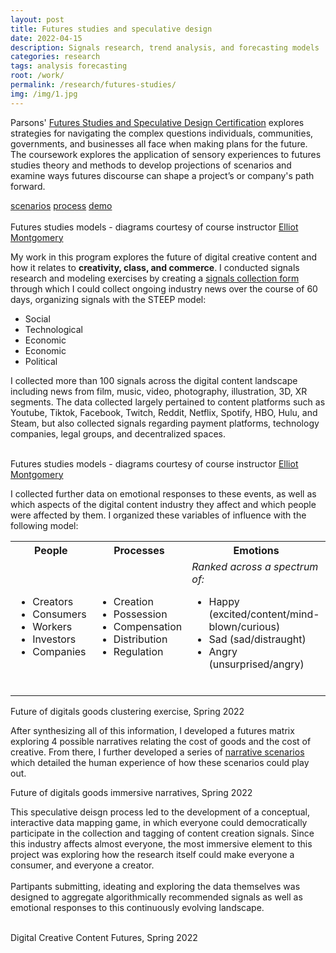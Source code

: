 ```yaml
---
layout: post
title: Futures studies and speculative design
date: 2022-04-15
description: Signals research, trend analysis, and forecasting models
categories: research
tags: analysis forecasting
root: /work/
permalink: /research/futures-studies/
img: /img/1.jpg
---
```


Parsons' <a href="https://cpe.newschool.edu/public/category/courseCategoryCertificateProfile.do?method=load&certificateId=1408175" target="_blank">Futures Studies and Speculative Design Certification</a> explores strategies for navigating the complex questions individuals, communities, governments, and businesses all face when making plans for the future. The coursework explores the application of sensory experiences to futures studies theory and methods to develop projections of scenarios and examine ways futures discourse can shape a project’s or company's path forward.

<div class="materials center">
	<a href="{{ site.baseurl }}/img/work/futures-studies/Molloy_Futures-narratives.pdf" target="_blank" class="post-resource" id="sources">scenarios</a>
	<a href="{{ site.baseurl }}/img/work/futures-studies/2022_Molloy_FuturesStudies_Concept.pdf" target="_blank" class="post-resource" id="sources">process</a>
	<a href="{{ site.baseurl }}/img/work/futures-studies/2022_Molloy_FuturesStudies_Demo.m4v" target="_blank" class="post-resource" id="sources">demo</a>
</div>

<div class="img_full">
	<img class="col one" src="{{ site.baseurl }}/img/work/futures-studies/diagrams/3Horizons1.png" alt="" title="futures studies diagrams"/>
	<img class="col one" src="{{ site.baseurl }}/img/work/futures-studies/diagrams/CLA1.png" alt="" title="futures studies diagrams"/>
	<img class="col one" src="{{ site.baseurl }}/img/work/futures-studies/diagrams/4Arcs.png" alt="" title="futures studies diagrams"/>
</div>
<div class="col three caption">
	Futures studies models - diagrams courtesy of course instructor <a href="https://epmid.com/" target="_blank">Elliot Montgomery</a>
</div>

My work in this program explores the future of digital creative content and how it relates to <strong>creativity, class, and commerce</strong>. I conducted signals research and modeling exercises by creating a <a href="https://docs.google.com/forms/d/e/1FAIpQLSdwcwDAZ4-BePWBC6UmIBqQJqSQxYusqDG-DzpymOj3KT5vsA/viewform" target="_blank">signals collection form</a> through which I could collect ongoing industry news over the course of 60 days, organizing signals with the STEEP model:

<ul>
	<li>Social</li>
	<li>Technological</li>
	<li>Economic</li>
	<li>Economic</li>
	<li>Political</li>
</ul> 

I collected more than 100 signals across the digital content landscape including news from film, music, video, photography, illustration, 3D, XR segments. The data collected largely pertained to content platforms such as Youtube, Tiktok, Facebook, Twitch, Reddit, Netflix, Spotify, HBO, Hulu, and Steam, but also collected signals regarding payment platforms, technology companies, legal groups, and decentralized spaces.

<div class="img_full">
	<img class="col two" src="{{ site.baseurl }}/img/work/futures-studies/Data.png" alt="" title="futures studies signals research"/>
	<img class="col one" src="{{ site.baseurl }}/img/work/futures-studies/Signals.png" alt="" title="futures studies signals research"/>
</div>
<div class="col three caption">
	Futures studies models - diagrams courtesy of course instructor <a href="https://epmid.com/" target="_blank">Elliot Montgomery</a>
</div>

I collected further data on emotional responses to these events, as well as which aspects of the digital content industry they affect and which people were affected by them. I organized these variables of influence with the following model:

<table class="col three">
	<tr>
		<th class="col one">People</th>
		<th class="col one">Processes</th>
		<th class="col one">Emotions</th>
	</tr>
	<tr class="img_row">
		<td class="col one">
			<ul>
				<li>Creators</li>
				<li>Consumers</li>
				<li>Workers</li>
				<li>Investors</li>
				<li>Companies</li>
			</ul> 
		</td>
		<td class="col one">
			<ul>
				<li>Creation</li>
				<li>Possession</li>
				<li>Compensation</li>
				<li>Distribution</li>
				<li>Regulation</li>
			</ul> 
		</td>
		<td class="col one">
			<i>Ranked across a spectrum of:</i>
			<ul>
				<li>Happy (excited/content/mind-blown/curious)</li>
				<li>Sad (sad/distraught)</li>
				<li>Angry (unsurprised/angry)</li>
				<br>
			</ul> 
		</td>
	</tr>
</table>

<div class="img_full">
	<img class="col three" src="{{ site.baseurl }}/img/work/futures-studies/Clustering.png" alt="" title="futures studies signals research"/>
</div>
<div class="col three caption">
	Future of digitals goods clustering exercise, Spring 2022
</div>

After synthesizing all of this information, I developed a futures matrix exploring 4 possible narratives relating the cost of goods and the cost of creative. From there, I further developed a series of <a href="{{ site.baseurl }}/img/work/futures-studies/Molloy_Futures-narratives.pdf" target="_blank">narrative scenarios</a> which detailed the human experience of how these scenarios could play out.

<div class="img_full">
	<img class="col three" src="{{ site.baseurl }}/img/work/futures-studies/Scenarios.png" alt="" title="futures studies signals research"/>
</div>
<div class="col three caption">
	Future of digitals goods immersive narratives, Spring 2022
</div>

This speculative deisgn process led to the development of a conceptual, interactive data mapping game, in which everyone could democratically participate in the collection and tagging of content creation signals. Since this industry affects almost everyone, the most immersive element to this project was exploring how the research itself could make everyone a consumer, and everyone a creator.
<br>
<br>
Partipants submitting, ideating and exploring the data themselves was designed to aggregate algorithmically recommended signals as well as emotional responses to this continuously evolving landscape.

<div class="img_full">
	<img class="col half" src="{{ site.baseurl }}/img/work/futures-studies/ui/Home.png" alt="" title="the future of digital goods game"/>
	<img class="col half" src="{{ site.baseurl }}/img/work/futures-studies/ui/Emotions.png" alt="" title="the future of digital goods game"/>
</div>
<div class="col three caption">
	Digital Creative Content Futures, Spring 2022
</div>
